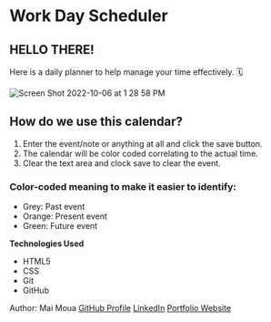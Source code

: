 # Work Day Scheduler 

## HELLO THERE! 

Here is a daily planner to help manage your time effectively. 🗓

![Screen Shot 2022-10-06 at 1 28 58 PM](https://user-images.githubusercontent.com/113512061/194412302-85aaf5ca-53d9-4046-bf90-8edf6a212673.png)

## How do we use this calendar?
 1. Enter the event/note or anything at all and click the save button.
 2. The calendar will be color coded correlating to the actual time. 
 3. Clear the text area and clock save to clear the event.

### Color-coded meaning to make it easier to identify:
* Grey: Past event
* Orange: Present event
* Green: Future event

**Technologies Used** 
* HTML5
* CSS
* Git
* GitHub

Author: Mai Moua 
[GitHub Profile](https://github.com/SkyWalkerMM26)
[LinkedIn](https://www.linkedin.com/in/mai-moua-69a50517a/)
[Portfolio Website]()







